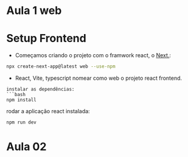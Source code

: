 # Aula 1 web
# Setup Frontend

- Começamos criando o projeto com o framwork react, o [Next.](https://nextjs.org/docs/getting-started/installation):
```bash
npx create-next-app@latest web --use-npm
```
- React, Vite, typescript
nomear como web o projeto react frontend.
```
instalar as dependências:
```bash
npm install
```
rodar a aplicação react instalada:
```bash
npm run dev
```


# Aula 02






